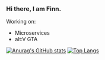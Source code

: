 ### Hi there, I am Finn.

Working on:
- Microservices
- alt:V GTA

[![Anurag's GitHub stats](https://github-readme-stats.vercel.app/api?username=1stNox&theme=react)](https://github.com/anuraghazra/github-readme-stats)
[![Top Langs](https://github-readme-stats.vercel.app/api/top-langs/?username=1stNox&theme=react)](https://github.com/anuraghazra/github-readme-stats)
